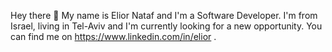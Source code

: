 Hey there 👋 My name is Elior Nataf and I'm a Software Developer. I'm from Israel, living in Tel-Aviv and I'm currently looking for a new opportunity. You can find me on https://www.linkedin.com/in/elior .
